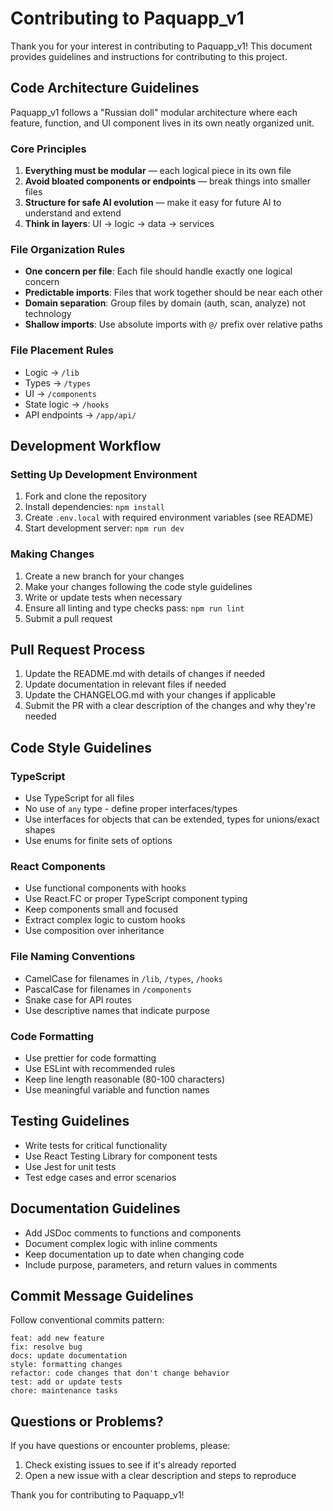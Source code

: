 # Contributing to Paquapp_v1

Thank you for your interest in contributing to Paquapp_v1! This document provides guidelines and instructions for contributing to this project.

## Code Architecture Guidelines

Paquapp_v1 follows a "Russian doll" modular architecture where each feature, function, and UI component lives in its own neatly organized unit.

### Core Principles

1. **Everything must be modular** — each logical piece in its own file
2. **Avoid bloated components or endpoints** — break things into smaller files
3. **Structure for safe AI evolution** — make it easy for future AI to understand and extend
4. **Think in layers**: UI → logic → data → services

### File Organization Rules

- **One concern per file**: Each file should handle exactly one logical concern
- **Predictable imports**: Files that work together should be near each other
- **Domain separation**: Group files by domain (auth, scan, analyze) not technology
- **Shallow imports**: Use absolute imports with `@/` prefix over relative paths

### File Placement Rules

- Logic → `/lib`
- Types → `/types` 
- UI → `/components`
- State logic → `/hooks`
- API endpoints → `/app/api/`

## Development Workflow

### Setting Up Development Environment

1. Fork and clone the repository
2. Install dependencies: `npm install`
3. Create `.env.local` with required environment variables (see README)
4. Start development server: `npm run dev`

### Making Changes

1. Create a new branch for your changes
2. Make your changes following the code style guidelines
3. Write or update tests when necessary
4. Ensure all linting and type checks pass: `npm run lint`
5. Submit a pull request

## Pull Request Process

1. Update the README.md with details of changes if needed
2. Update documentation in relevant files if needed
3. Update the CHANGELOG.md with your changes if applicable
4. Submit the PR with a clear description of the changes and why they're needed

## Code Style Guidelines

### TypeScript

- Use TypeScript for all files
- No use of `any` type - define proper interfaces/types
- Use interfaces for objects that can be extended, types for unions/exact shapes
- Use enums for finite sets of options

### React Components

- Use functional components with hooks
- Use React.FC or proper TypeScript component typing
- Keep components small and focused
- Extract complex logic to custom hooks
- Use composition over inheritance

### File Naming Conventions

- CamelCase for filenames in `/lib`, `/types`, `/hooks`
- PascalCase for filenames in `/components`
- Snake case for API routes
- Use descriptive names that indicate purpose

### Code Formatting

- Use prettier for code formatting
- Use ESLint with recommended rules
- Keep line length reasonable (80-100 characters)
- Use meaningful variable and function names

## Testing Guidelines

- Write tests for critical functionality
- Use React Testing Library for component tests
- Use Jest for unit tests
- Test edge cases and error scenarios

## Documentation Guidelines

- Add JSDoc comments to functions and components
- Document complex logic with inline comments
- Keep documentation up to date when changing code
- Include purpose, parameters, and return values in comments

## Commit Message Guidelines

Follow conventional commits pattern:

```
feat: add new feature
fix: resolve bug
docs: update documentation
style: formatting changes
refactor: code changes that don't change behavior
test: add or update tests
chore: maintenance tasks
```

## Questions or Problems?

If you have questions or encounter problems, please:

1. Check existing issues to see if it's already reported
2. Open a new issue with a clear description and steps to reproduce

Thank you for contributing to Paquapp_v1! 